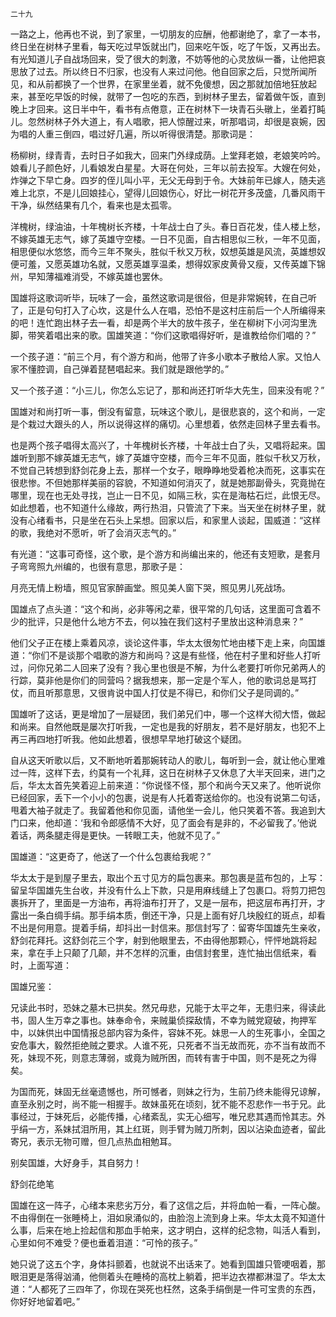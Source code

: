     二十九 

   一路之上，他再也不说，到了家里，一切朋友的应酬，他都谢绝了，拿了一本书，终日坐在树林子里看，每天吃过早饭就出门，回来吃午饭，吃了午饭，又再出去。有光知道儿子自战场回来，受了很大的刺激，不妨等他的心灵放纵一番，让他把哀思放了过去。所以终日不归家，也没有人来过问他。他自回家之后，只觉所闻所见，和从前都换了一个世界，在家里坐着，就不免傻想，因之那就加倍地狂放起来，甚至吃早饭的时候，就带了一包吃的东西，到树林子里去，留着做午饭，直到晚上才回来。这日半中午，看书有点倦意，正在树林下一块青石头礅上，坐着打盹儿。忽然树林子外大道上，有人唱歌，把人惊醒过来，听那唱词，却很是哀婉，因为唱的人重三倒四，唱过好几遍，所以听得很清楚。那歌词是：

   杨柳树，绿青青，去时日子如我大，回来门外绿成荫。上堂拜老娘，老娘笑吟吟。娘看儿子颜色好，儿看娘发白星星。大哥在何处，三年以前去投军。大嫂在何处，炸弹之下早亡身。四岁的侄儿叫小平，无父无母到于令。大妹前年已嫁人，随夫逃难上北京，不是儿回娘挂心，望得儿回娘伤心，好比一树花开多茂盛，几番风雨干干净，纵然结果有几个，看来也是太孤零。

   洋槐树，绿油油，十年槐树长齐楼，十年战士白了头。春日百花发，佳人楼上愁，不嫁英雄无志气，嫁了英雄守空楼。一日不见面，自古相思似三秋，一年不见面，相思便似水悠悠，而今三年不聚头，胜似千秋又万秋，奴想英雄是风流，英雄想奴便可羞，又愿英雄功名就，又愿英雄享温柔，想得奴家皮黄骨又瘦，又传英雄下锦州，早知薄福难消受，不嫁英雄也罢休。

   国雄将这歌词听毕，玩味了一会，虽然这歌词是很俗，但是非常婉转，在自己听了，正是句句打入了心坎，这是什么人在唱，恐怕不是这村庄前后一个人所编得来的吧！连忙跑出林子去一看，却是两个半大的放牛孩子，坐在柳树下小河沟里洗脚，带笑着唱出来的歌。国雄笑道：“你们这歌唱得好听，是谁教给你们唱的？”

   一个孩子道：“前三个月，有个游方和尚，他带了许多小歌本子散给人家。又怕人家不懂腔调，自己弹着琵琶唱起来。我们就是跟他学的。”

   又一个孩子道：“小三儿，你怎么忘记了，那和尚还打听华大先生，回来没有呢？”

   国雄对和尚打听一事，倒没有留意，玩味这个歌儿，是很悲哀的，这个和尚，一定是个栽过大跟头的人，所以说得这样的痛切。心里想着，依然走回林子里去看书。

   也是两个孩子唱得太高兴了，十年槐树长齐楼，十年战士白了头，又唱将起来。国雄听到那不嫁英雄无志气，嫁了英雄守空楼，而今三年不见面，胜似千秋又万秋，不觉自己转想到舒剑花身上去，那样一个女子，眼睁睁地受着枪决而死，这事实在很悲惨。不但她那样美丽的容貌，不知道如何消灭了，就是她那副骨头，究竟抛在哪里，现在也无处寻找，岂止一日不见，如隔三秋，实在是海枯石烂，此恨无尽。如此想着，也不知道什么缘故，两行热泪，只管流了下来。当天坐在树林子里，就没有心绪看书，只是坐在石头上呆想。回家以后，和家里人谈起，国威道：“这样的歌，我绝对不愿听，听了会消灭志气的。”

   有光道：“这事可奇怪，这个歌，是个游方和尚编出来的，他还有支短歌，是套月子弯弯照九州编的，也很有意思，那歌子是：

   月亮无情上粉墙，照见官家醉画堂。照见美人窗下哭，照见男儿死战场。

   国雄点了点头道：“这个和尚，必非等闲之辈，很平常的几句话，这里面可含着不少的批评，只是他什么地方不去，何以独在我们这村子里放出这种消息来？”

   他们父子正在楼上乘着风凉，谈论这件事，华太太很匆忙地由楼下走上来，向国雄道：“你们不是谈那个唱歌的游方和尚吗？这是有些怪，他在村子里和好些人打听过，问你兄弟二人回来了没有？我心里也很是不解，为什么老要打听你兄弟两人的行踪，莫非他是你们的同营吗？据我想来，那一定是个军人，他的歌词总是骂打仗，而且听那意思，又很肯说中国人打仗是不得已，和你们父子是同调的。”

   国雄听了这话，更是增加了一层疑团，我们弟兄们中，哪一个这样大彻大悟，做起和尚来。自然他既是屡次打听我，一定也是我的好朋友，若不是好朋友，也犯不上再三再四地打听我。他如此想着，很想早早地打破这个疑团。

   自从这天听歌以后，又不断地听着那婉转动人的歌儿，每听到一会，就让他心里难过一阵，这样下去，约莫有一个礼拜，这日在树林子又休息了大半天回来，进门之后，华太太首先笑着迎上前来道：“你说怪不怪，那个和尚今天又来了。他听说你已经回家，丢下一个小小的包裹，说是有人托着寄送给你的。也没有说第二句话，甩着大袖子就走了。我留着他和你见面，请他坐一会儿，他只笑着不答。我追到大门口来，他却道：‘我和令郎感情不大好，见了面会有是非的，不必留我了。’他说着话，两条腿走得是更快。一转眼工夫，他就不见了。”

   国雄道：“这更奇了，他送了一个什么包裹给我呢？”

   华太太于是到屋子里去，取出个五寸见方的扁包裹来。那包裹是蓝布包的，上写：留呈华国雄先生台收，并没有什么上下款，只是用麻线缝上了包裹口。将剪刀把包裹拆开了，里面是一方油布，再将油布打开了，又是一层布，把这层布再打开，才露出一条白绸手绢。那手绢本质，倒还干净，只是上面有好几块殷红的斑点，却看不出是何用意。提着手绢，却抖出一封信来。那信封写了：留寄华国雄先生亲收，舒剑花拜托。这舒剑花三个字，射到他眼里去，不由得他那颗心，怦怦地跳将起来，拿在手上只颠了几颠，并不怎样的沉重，由信封套里，连忙抽出信纸来，看时，上面写道：

   国雄兄鉴：

   兄读此书时，恐妹之墓木已拱矣。然兄毋悲，兄能于太平之年，无患归来，得读此书，固人生万幸之事也。妹奉命令，来贼巢侦探敌情，不幸为贼党窥破，拘押军中，以妹供出中国情报总部内容为条件，容妹不死。妹思一人的生死事小，全国之安危事大，毅然拒绝贼之要求。人谁不死，只死者不当无故而死，亦不当有故而不死，妹现不死，则意志薄弱，或竟为贼所困，而转有害于中国，则不是死之为得矣。

   为国而死，妹固无丝毫遗憾也，所可憾者，则妹之行为，生前乃终未能得兄谅解，直至永别之时，尚不能一相握手。故妹虽死在顷刻，犹不能不忍悲作一书于兄。此事经过，于妹死后，必能传播，心绪紊乱，实无心细写，唯兄悲其遇而怜其志。外乎绢一方，系妹拭泪所用，其上红斑，则手臂为贼刀所刺，因以沾染血迹者，留此寄兄，表示无物可赠，但几点热血相勉耳。

   别矣国雄，大好身手，其自努力！

   舒剑花绝笔

   国雄在这一阵子，心绪本来悲劣万分，看了这信之后，并将血帕一看，一阵心酸。不由得倒在一张睡椅上，泪如泉涌似的，由脸泡上流到身上来。华太太竟不知道什么事，后来在地上捡起信和那血手帕来，这才明白，这样的纪念物，叫活人看到，心里如何不难受？便也垂着泪道：“可怜的孩子。”

   她只说了这五个字，身体抖颤着，也就说不出话来了。她看到国雄只管哽咽着，那眼泪更是落得汹涌，他侧着头在睡椅的高枕上躺着，把半边衣襟都淋湿了。华太太道：“人都死了三四年了，你现在哭死也枉然，这条手绢倒是一件可宝贵的东西，你好好地留着吧。”

